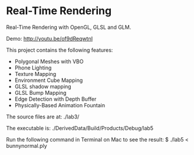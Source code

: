 Real-Time Rendering
===================

Real-Time Rendering with OpenGL, GLSL and GLM.

Demo: http://youtu.be/of9dReqwtnI

This project contains the following features:

- Polygonal Meshes with VBO
- Phone Lighting
- Texture Mapping
- Environment Cube Mapping
- GLSL shadow mapping
- GLSL Bump Mapping
- Edge Detection with Depth Buffer
- Physically-Based Animation Fountain

The source files are at: ./lab3/

The executable is: ./DerivedData/Build/Products/Debug/lab5

Run the following command in Terminal on Mac to see the result: 
$ ./lab5 < bunnynormal.ply

